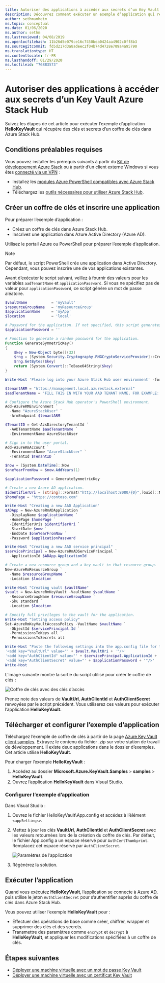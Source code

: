 ```yaml
---
title: Autoriser des applications à accéder aux secrets d’un Key Vault Azure Stack Hub
description: Découvrez comment exécuter un exemple d’application qui récupère des clés et secrets d’un coffre de clés dans Azure Stack Hub.
author: sethmanheim
ms.topic: conceptual
ms.date: 01/06/2020
ms.author: sethm
ms.lastreviewed: 04/08/2019
ms.openlocfilehash: 11b26d5e079ce16c7450bea0424aa4902c0ff8b3
ms.sourcegitcommit: fd5d217d3a8adeec2f04b74d4728e709a4a95790
ms.translationtype: HT
ms.contentlocale: fr-FR
ms.lasthandoff: 01/29/2020
ms.locfileid: "76883573"
---
```

# <a name="allow-apps-to-access-azure-stack-hub-key-vault-secrets"></a>Autoriser des applications à accéder aux secrets d’un Key Vault Azure Stack Hub

Suivez les étapes de cet article pour exécuter l’exemple d’application **HelloKeyVault** qui récupère des clés et secrets d’un coffre de clés dans Azure Stack Hub.

## <a name="prerequisites"></a>Conditions préalables requises

Vous pouvez installer les prérequis suivants à partir du [Kit de développement Azure Stack](../asdk/asdk-connect.md#connect-to-azure-stack-using-rdp) ou à partir d’un client externe Windows si vous êtes [connecté via un VPN](../asdk/asdk-connect.md#connect-to-azure-stack-using-vpn) :

* Installez les [modules Azure PowerShell compatibles avec Azure Stack Hub](../operator/azure-stack-powershell-install.md).
* Téléchargez les [outils nécessaires pour utiliser Azure Stack Hub](../operator/azure-stack-powershell-download.md).

## <a name="create-a-key-vault-and-register-an-app"></a>Créer un coffre de clés et inscrire une application

Pour préparer l’exemple d’application :

* Créez un coffre de clés dans Azure Stack Hub.
* Inscrivez une application dans Azure Active Directory (Azure AD).

Utilisez le portail Azure ou PowerShell pour préparer l’exemple d’application.

> [!NOTE]
> Par défaut, le script PowerShell crée une application dans Active Directory. Cependant, vous pouvez inscrire une de vos applications existantes.

Avant d’exécuter le script suivant, veillez à fournir des valeurs pour les variables `aadTenantName` et `applicationPassword`. Si vous ne spécifiez pas de valeur pour `applicationPassword`, ce script génère un mot de passe aléatoire.

```powershell
$vaultName           = 'myVault'
$resourceGroupName   = 'myResourceGroup'
$applicationName     = 'myApp'
$location            = 'local'

# Password for the application. If not specified, this script generates a random password during app creation.
$applicationPassword = ''

# Function to generate a random password for the application.
Function GenerateSymmetricKey()
{
    $key = New-Object byte[](32)
    $rng = [System.Security.Cryptography.RNGCryptoServiceProvider]::Create()
    $rng.GetBytes($key)
    return [System.Convert]::ToBase64String($key)
}

Write-Host 'Please log into your Azure Stack Hub user environment' -foregroundcolor Green

$tenantARM = "https://management.local.azurestack.external"
$aadTenantName = "FILL THIS IN WITH YOUR AAD TENANT NAME. FOR EXAMPLE: myazurestack.onmicrosoft.com"

# Configure the Azure Stack Hub operator's PowerShell environment.
Add-AzureRMEnvironment `
  -Name "AzureStackUser" `
  -ArmEndpoint $tenantARM

$TenantID = Get-AzsDirectoryTenantId `
  -AADTenantName $aadTenantName `
  -EnvironmentName AzureStackUser

# Sign in to the user portal.
Add-AzureRmAccount `
  -EnvironmentName "AzureStackUser" `
  -TenantId $TenantID `

$now = [System.DateTime]::Now
$oneYearFromNow = $now.AddYears(1)

$applicationPassword = GenerateSymmetricKey

# Create a new Azure AD application.
$identifierUri = [string]::Format("http://localhost:8080/{0}",[Guid]::NewGuid().ToString("N"))
$homePage = "https://contoso.com"

Write-Host "Creating a new AAD Application"
$ADApp = New-AzureRmADApplication `
  -DisplayName $applicationName `
  -HomePage $homePage `
  -IdentifierUris $identifierUri `
  -StartDate $now `
  -EndDate $oneYearFromNow `
  -Password $applicationPassword

Write-Host "Creating a new AAD service principal"
$servicePrincipal = New-AzureRmADServicePrincipal `
  -ApplicationId $ADApp.ApplicationId

# Create a new resource group and a key vault in that resource group.
New-AzureRmResourceGroup `
  -Name $resourceGroupName `
  -Location $location

Write-Host "Creating vault $vaultName"
$vault = New-AzureRmKeyVault -VaultName $vaultName `
  -ResourceGroupName $resourceGroupName `
  -Sku standard `
  -Location $location

# Specify full privileges to the vault for the application.
Write-Host "Setting access policy"
Set-AzureRmKeyVaultAccessPolicy -VaultName $vaultName `
  -ObjectId $servicePrincipal.Id `
  -PermissionsToKeys all `
  -PermissionsToSecrets all

Write-Host "Paste the following settings into the app.config file for the HelloKeyVault project:"
'<add key="VaultUrl" value="' + $vault.VaultUri + '"/>'
'<add key="AuthClientId" value="' + $servicePrincipal.ApplicationId + '"/>'
'<add key="AuthClientSecret" value="' + $applicationPassword + '"/>'
Write-Host
```

L’image suivante montre la sortie du script utilisé pour créer le coffre de clés :

![Coffre de clés avec des clés d’accès](media/azure-stack-key-vault-sample-app/settingsoutput.png)

Prenez note des valeurs de **VaultUrl**, **AuthClientId** et **AuthClientSecret** renvoyées par le script précédent. Vous utiliserez ces valeurs pour exécuter l’application **HelloKeyVault**.

## <a name="download-and-configure-the-sample-application"></a>Télécharger et configurer l’exemple d’application

Téléchargez l’exemple de coffre de clés à partir de la page [Azure Key Vault client samples](https://www.microsoft.com/download/details.aspx?id=45343). Extrayez le contenu du fichier .zip sur votre station de travail de développement. Il existe deux applications dans le dossier d’exemples. Cet article utilise **HelloKeyVault**.

Pour charger l’exemple **HelloKeyVault** :

1. Accédez au dossier **Microsoft.Azure.KeyVault.Samples** > **samples** > **HelloKeyVault**.
2. Ouvrez l’application **HelloKeyVault** dans Visual Studio.

### <a name="configure-the-sample-application"></a>Configurer l’exemple d’application

Dans Visual Studio :

1. Ouvrez le fichier HelloKeyVault\App.config et accédez à l’élément `<appSettings>`.
2. Mettez à jour les clés **VaultUrl**, **AuthClientId** et **AuthClientSecret** avec les valeurs retournées lors de la création du coffre de clés. Par défaut, le fichier App.config a un espace réservé pour `AuthCertThumbprint`. Remplacez cet espace réservé par `AuthClientSecret`.

   ![Paramètres de l’application](media/azure-stack-key-vault-sample-app/appconfig.png)

3. Régénérez la solution.

## <a name="run-the-app"></a>Exécuter l’application

Quand vous exécutez **HelloKeyVault**, l’application se connecte à Azure AD, puis utilise le jeton `AuthClientSecret` pour s’authentifier auprès du coffre de clés dans Azure Stack Hub.

Vous pouvez utiliser l’exemple **HelloKeyVault** pour :

* Effectuer des opérations de base comme créer, chiffrer, wrapper et supprimer des clés et des secrets.
* Transmettre des paramètres comme `encrypt` et `decrypt` à **HelloKeyVault**, et appliquer les modifications spécifiées à un coffre de clés.

## <a name="next-steps"></a>Étapes suivantes

* [Déployer une machine virtuelle avec un mot de passe Key Vault](azure-stack-key-vault-deploy-vm-with-secret.md)
* [Déployer une machine virtuelle avec un certificat Key Vault](azure-stack-key-vault-push-secret-into-vm.md)
